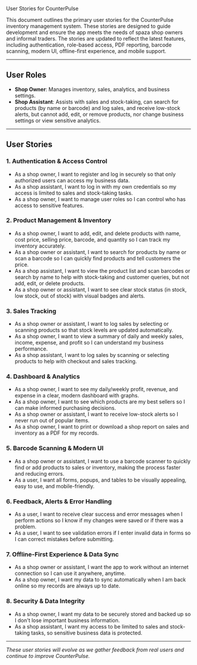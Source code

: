 User Stories for CounterPulse

This document outlines the primary user stories for the CounterPulse inventory management system. These stories are designed to guide development and ensure the app meets the needs of spaza shop owners and informal traders. The stories are updated to reflect the latest features, including authentication, role-based access, PDF reporting, barcode scanning, modern UI, offline-first experience, and mobile support.

---

## User Roles
- **Shop Owner**: Manages inventory, sales, analytics, and business settings.
- **Shop Assistant**: Assists with sales and stock-taking, can search for products (by name or barcode) and log sales, and receive low-stock alerts, but cannot add, edit, or remove products, nor change business settings or view sensitive analytics.

---

## User Stories

### 1. Authentication & Access Control
- As a shop owner, I want to register and log in securely so that only authorized users can access my business data.
- As a shop assistant, I want to log in with my own credentials so my access is limited to sales and stock-taking tasks.
- As a shop owner, I want to manage user roles so I can control who has access to sensitive features.

### 2. Product Management & Inventory
- As a shop owner, I want to add, edit, and delete products with name, cost price, selling price, barcode, and quantity so I can track my inventory accurately.
- As a shop owner or assistant, I want to search for products by name or scan a barcode so I can quickly find products and tell customers the price.
- As a shop assistant, I want to view the product list and scan barcodes or search by name to help with stock-taking and customer queries, but not add, edit, or delete products.
- As a shop owner or assistant, I want to see clear stock status (in stock, low stock, out of stock) with visual badges and alerts.

### 3. Sales Tracking
- As a shop owner or assistant, I want to log sales by selecting or scanning products so that stock levels are updated automatically.
- As a shop owner, I want to view a summary of daily and weekly sales, income, expense, and profit so I can understand my business performance.
- As a shop assistant, I want to log sales by scanning or selecting products to help with checkout and sales tracking.

### 4. Dashboard & Analytics
- As a shop owner, I want to see my daily/weekly profit, revenue, and expense in a clear, modern dashboard with graphs.
- As a shop owner, I want to see which products are my best sellers so I can make informed purchasing decisions.
- As a shop owner or assistant, I want to receive low-stock alerts so I never run out of popular items.
- As a shop owner, I want to print or download a shop report on sales and inventory as a PDF for my records.

### 5. Barcode Scanning & Modern UI
- As a shop owner or assistant, I want to use a barcode scanner to quickly find or add products to sales or inventory, making the process faster and reducing errors.
- As a user, I want all forms, popups, and tables to be visually appealing, easy to use, and mobile-friendly.

### 6. Feedback, Alerts & Error Handling
- As a user, I want to receive clear success and error messages when I perform actions so I know if my changes were saved or if there was a problem.
- As a user, I want to see validation errors if I enter invalid data in forms so I can correct mistakes before submitting.

### 7. Offline-First Experience & Data Sync
- As a shop owner or assistant, I want the app to work without an internet connection so I can use it anywhere, anytime.
- As a shop owner, I want my data to sync automatically when I am back online so my records are always up to date.

### 8. Security & Data Integrity
- As a shop owner, I want my data to be securely stored and backed up so I don't lose important business information.
- As a shop assistant, I want my access to be limited to sales and stock-taking tasks, so sensitive business data is protected.

---

*These user stories will evolve as we gather feedback from real users and continue to improve CounterPulse.*
